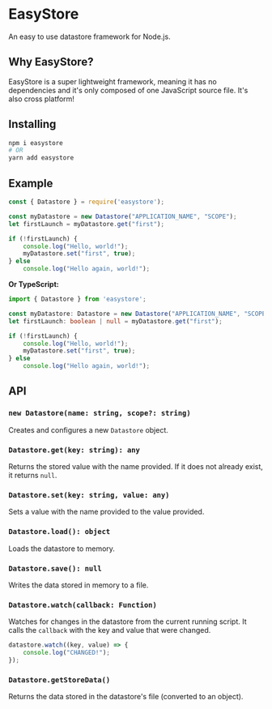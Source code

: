 # EasyStore
An easy to use datastore framework for Node.js.

## Why EasyStore?
EasyStore is a super lightweight framework, meaning it has no dependencies and it's only composed of one JavaScript source file.  It's also cross platform!

## Installing
```sh
npm i easystore
# OR
yarn add easystore
```

## Example
```js
const { Datastore } = require('easystore');

const myDatastore = new Datastore("APPLICATION_NAME", "SCOPE");
let firstLaunch = myDatastore.get("first");

if (!firstLaunch) {
    console.log("Hello, world!");
    myDatastore.set("first", true);
} else
    console.log("Hello again, world!");
```
**Or TypeScript:**
```ts
import { Datastore } from 'easystore';

const myDatastore: Datastore = new Datastore("APPLICATION_NAME", "SCOPE");
let firstLaunch: boolean | null = myDatastore.get("first");

if (!firstLaunch) {
    console.log("Hello, world!");
    myDatastore.set("first", true);
} else
    console.log("Hello again, world!");
```

## API
### `new Datastore(name: string, scope?: string)`
Creates and configures a new `Datastore` object.

### `Datastore.get(key: string): any`
Returns the stored value with the name provided.  If it does not already exist, it returns `null`.

### `Datastore.set(key: string, value: any)`
Sets a value with the name provided to the value provided.

### `Datastore.load(): object`
Loads the datastore to memory.

### `Datastore.save(): null`
Writes the data stored in memory to a file.

### `Datastore.watch(callback: Function)`
Watches for changes in the datastore from the current running script.  It calls the `callback` with the key and value that were changed.

```js
datastore.watch((key, value) => {
    console.log("CHANGED!");
});
```

### `Datastore.getStoreData()`
Returns the data stored in the datastore's file (converted to an object).
